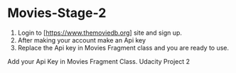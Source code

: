 # Movies-Stage-2
1. Login to [https://www.themoviedb.org] site and sign up.
2. After making your account make an Api key
3. Replace the Api key in Movies Fragment class and you are ready to use.


Add your Api Key in Movies Fragment Class.
Udacity Project 2
